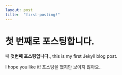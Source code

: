 ```yaml
---
layout: post
title:  "first-posting!"
---
```


# 첫 번째로 포스팅합니다. 

**내 첫번째 포스팅입니다.**, this is my first Jekyll blog post.

I hope you like it!
포스팅을 했지만 보이지 않아요..